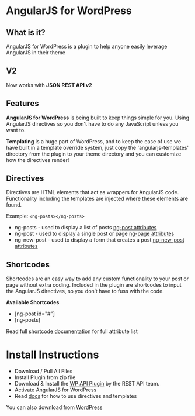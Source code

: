 AngularJS for WordPress
=========================
  
What is it?
------------
AngularJS for WordPress is a plugin to help anyone easily leverage AngularJS in their theme

V2
---
Now works with __JSON REST API v2__
  
  
Features
---------
__AngularJS for WordPress__ is being built to keep things simple for you. Using AngularJS directives so you don't have to do any JavaScript unless you want to.  
  
__Templating__ is a huge part of WordPress, and to keep the ease of use we have built in a template override system, just copy the 'angularjs-templates' directory from the plugin to your theme directory and you can customize how the directives render!
  
  
Directives
-----------
Directives are HTML elements that act as wrappers for AngularJS code. Functionality including the templates are injected where these elements are found.
  
Example: `<ng-posts></ng-posts>`
  
* ng-posts - used to display a list of posts [ng-post attributes](http://roysivan.com/angularjs-for-wordpress/directives/ng-posts/)
* ng-post - used to display a single post or page [ng-page attributes](http://roysivan.com/angularjs-for-wordpress/directives/ng-post/)
* ng-new-post - used to display a form that creates a post [ng-new-post attributes](http://roysivan.com/angularjs-for-wordpress/directives/ng-new-post/)
  
Shortcodes
------------
Shortcodes are an easy way to add any custom functionality to your post or page without extra coding.
Included in the plugin are shortcodes to input the AngularJS directives, so you don’t have to fuss with the code.  
  
__Available Shortcodes__
* [ng-post id="#"]
* [ng-posts]
  
Read full [shortcode documentation](http://roysivan.com/angularjs-for-wordpress/shortcodes/) for full attribute list
  

Install Instructions
=====================
+ Download / Pull All Files
+ Install Plugin from zip file 
+ Download & Install the [WP API Plugin](https://wordpress.org/plugins/rest-api/) by the REST API team.
+ Activate AngularJS for WordPress
+ Read [docs](http://www.roysivan.com/angularjs-for-wordpress) for how to use directives and templates
  
You can also download from [WordPress](http://wordpress.org/plugins/angularjs-for-wp/)
  
